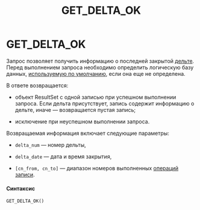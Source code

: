 ﻿---
layout: default
title: GET_DELTA_OK
nav_order: 23
parent: Запросы SQL+
grand_parent: Справочная информация
has_children: false
has_toc: false
---

GET_DELTA_OK
============

Запрос позволяет получить информацию о последней закрытой [дельте](../../../Обзор_понятий_компонентов_и_связей/Основные_понятия/Дельта/Дельта.md). 
Перед выполнением запроса необходимо определить логическую базу данных, 
[используемую по умолчанию](../../../Работа_с_системой/Другие_функции/Определение_логической_БД_по_умолчанию/Определение_логической_БД_по_умолчанию.md), 
если она еще не определена.

В ответе возвращается:

*   объект ResultSet c одной записью при успешном выполнении запроса. Если дельта присутствует, запись 
    содержит информацию о дельте, иначе — возвращается пустая запись;

*   исключение при неуспешном выполнении запроса.

Возвращаемая информация включает следующие параметры:

*   `delta_num` — номер дельты,

*   `delta_date` — дата и время закрытия,

*   `[cn_from, cn_to]` — диапазон номеров выполненных [операций записи](../../../Обзор_понятий_компонентов_и_связей/Основные_понятия/Операция_записи/Операция_записи.md).

#### Синтаксис
```sql
GET_DELTA_OK()
```